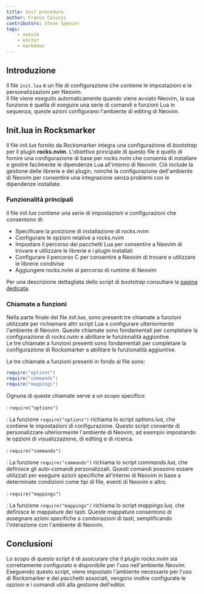 ```yaml
---
title: Init procedure
author: Franco Colussi
contributors: Steve Spencer
tags:
    - neovim
    - editor
    - markdown
---
```

<!--vale off-->
## Introduzione

Il file `init.lua` è un file di configurazione che contiene le impostazioni e le personalizzazioni per Neovim.  
Il file viene eseguito automaticamente quando viene avviato Neovim, la sua funzione è quella di eseguire una serie di comandi e funzioni Lua in sequenza, queste azioni configurano l'ambiente di editing di Neovim.

## Init.lua in Rocksmarker

Il file *init.lua* fornito da Rocksmarker integra una configurazione di *bootstrap* per il plugin **rocks.nvim**. L'obiettivo principale di questo file è quello di fornire una configurazione di base per *rocks.nvim* che consenta di installare e gestire facilmente le dipendenze Lua all'interno di Neovim. Ciò include la gestione delle librerie e dei plugin, nonché la configurazione dell'ambiente di Neovim per consentire una integrazione senza problemi con le dipendenze installate.

### Funzionalità principali

Il file *init.lua* contiene una serie di impostazioni e configurazioni che consentono di:

* Specificare la posizione di installazione di rocks.nvim
* Configurare le opzioni relative a rocks.nvim
* Impostare il percorso dei pacchetti Lua per consentire a Neovim di trovare e utilizzare le librerie e i plugin installati
* Configurare il percorso C per consentire a Neovim di trovare e utilizzare le librerie condivise
* Aggiungere rocks.nvim al percorso di runtime di Neovim

Per una descrizione dettagliata dello script di *bootstrap* consultare la [pagina dedicata](./rocks/bootstrap.md).

### Chiamate a funzioni

Nella parte finale del file *init.lua*, sono presenti tre chiamate a funzioni utilizzate per richiamare altri script Lua e configurare ulteriormente l'ambiente di Neovim. Queste chiamate sono fondamentali per completare la configurazione di *rocks.nvim* e abilitare le funzionalità aggiuntive.  
Le tre chiamate a funzioni presenti sono fondamentali per completare la configurazione di Rocksmarker e abilitare le funzionalità aggiuntive.

Le tre chiamate a funzioni presenti in fondo al file sono:

```lua
require("options")
require("commands")
require("mappings")
```

Ognuna di queste chiamate serve a un scopo specifico:

: `require("options")`

: La funzione `require("options")` richiama lo script *options.lua*, che contiene le impostazioni di configurazione. Questo script consente di personalizzare ulteriormente l'ambiente di Neovim, ad esempio impostando le opzioni di visualizzazione, di editing e di ricerca.

: `require("commands")`

: La funzione `require("commands")` richiama lo script *commands.lua*, che definisce gli auto-comandi personalizzati. Questi comandi possono essere utilizzati per eseguire azioni specifiche all'interno di Neovim in base a determinate condizioni come tipi di file, eventi di Neovim e altro.

: `require("mappings")`

: La funzione `require("mappings")` richiama lo script *mappings.lua*, che definisce le mappature dei tasti. Queste mappature consentono di assegnare azioni specifiche a combinazioni di tasti, semplificando l'interazione con l'ambiente di Neovim.

## Conclusioni

Lo scopo di questo script è di assicurare che il plugin *rocks.nvim* sia correttamente configurato e disponibile per l'uso nell'ambiente *Neovim*.  
Eseguendo questo script, viene impostato l'ambiente necessario per l'uso di Rocksmarker e dei pacchetti associati, vengono inoltre configurate le opzioni e i comandi utili alla gestione dell'editor.
